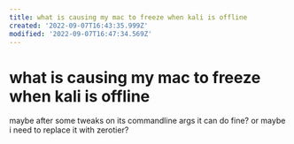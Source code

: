 ```yaml
---
title: what is causing my mac to freeze when kali is offline
created: '2022-09-07T16:43:35.999Z'
modified: '2022-09-07T16:47:34.569Z'
---
```


# what is causing my mac to freeze when kali is offline

maybe after some tweaks on its commandline args it can do fine? or maybe i need to replace it with zerotier?
